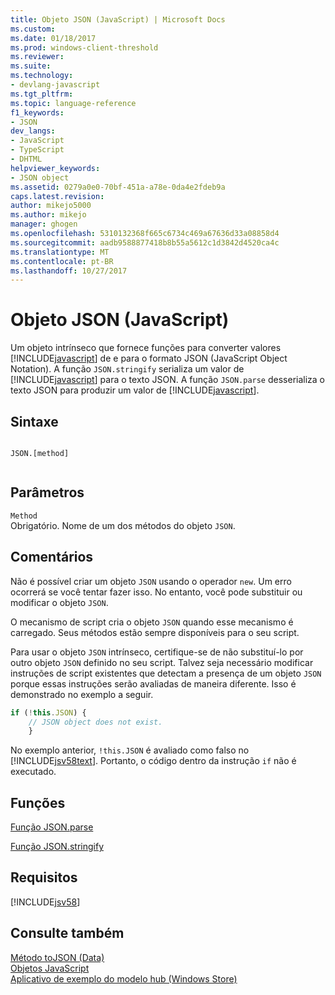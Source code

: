 ```yaml
---
title: Objeto JSON (JavaScript) | Microsoft Docs
ms.custom: 
ms.date: 01/18/2017
ms.prod: windows-client-threshold
ms.reviewer: 
ms.suite: 
ms.technology:
- devlang-javascript
ms.tgt_pltfrm: 
ms.topic: language-reference
f1_keywords:
- JSON
dev_langs:
- JavaScript
- TypeScript
- DHTML
helpviewer_keywords:
- JSON object
ms.assetid: 0279a0e0-70bf-451a-a78e-0da4e2fdeb9a
caps.latest.revision: 
author: mikejo5000
ms.author: mikejo
manager: ghogen
ms.openlocfilehash: 5310132368f665c6734c469a67636d33a08858d4
ms.sourcegitcommit: aadb9588877418b8b55a5612c1d3842d4520ca4c
ms.translationtype: MT
ms.contentlocale: pt-BR
ms.lasthandoff: 10/27/2017
---
```

# <a name="json-object-javascript"></a>Objeto JSON (JavaScript)
Um objeto intrínseco que fornece funções para converter valores [!INCLUDE[javascript](../../javascript/includes/javascript-md.md)] de e para o formato JSON (JavaScript Object Notation). A função `JSON.stringify` serializa um valor de [!INCLUDE[javascript](../../javascript/includes/javascript-md.md)] para o texto JSON. A função `JSON.parse` desserializa o texto JSON para produzir um valor de [!INCLUDE[javascript](../../javascript/includes/javascript-md.md)].  
  
## <a name="syntax"></a>Sintaxe  
  
```  
  
JSON.[method]  
  
```  
  
## <a name="parameters"></a>Parâmetros  
 `Method`  
 Obrigatório. Nome de um dos métodos do objeto `JSON`.  
  
## <a name="remarks"></a>Comentários  
 Não é possível criar um objeto `JSON` usando o operador `new`. Um erro ocorrerá se você tentar fazer isso. No entanto, você pode substituir ou modificar o objeto `JSON`.  
  
 O mecanismo de script cria o objeto `JSON` quando esse mecanismo é carregado. Seus métodos estão sempre disponíveis para o seu script.  
  
 Para usar o objeto `JSON` intrínseco, certifique-se de não substituí-lo por outro objeto `JSON` definido no seu script. Talvez seja necessário modificar instruções de script existentes que detectam a presença de um objeto `JSON` porque essas instruções serão avaliadas de maneira diferente. Isso é demonstrado no exemplo a seguir.  
  
```JavaScript  
if (!this.JSON) {  
    // JSON object does not exist.  
    }  
```  
  
 No exemplo anterior, `!this.JSON` é avaliado como falso no [!INCLUDE[jsv58text](../../javascript/reference/includes/jsv58text-md.md)]. Portanto, o código dentro da instrução `if` não é executado.  
  
## <a name="functions"></a>Funções  
 [Função JSON.parse](../../javascript/reference/json-parse-function-javascript.md)  
  
 [Função JSON.stringify](../../javascript/reference/json-stringify-function-javascript.md)  
  
## <a name="requirements"></a>Requisitos  
 [!INCLUDE[jsv58](../../javascript/reference/includes/jsv58-md.md)]  
  
## <a name="see-also"></a>Consulte também  
 [Método toJSON (Data)](../../javascript/reference/tojson-method-date-javascript.md)   
 [Objetos JavaScript](../../javascript/reference/javascript-objects.md)   
 [Aplicativo de exemplo do modelo hub (Windows Store)](http://code.msdn.microsoft.com/Hub-template-sample-with-4b70002d)